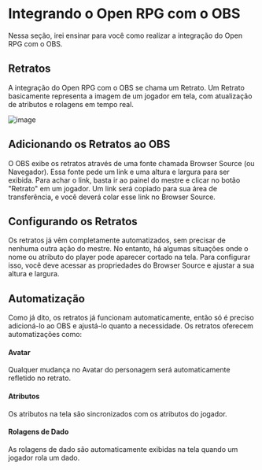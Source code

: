 # Integrando o Open RPG com o OBS

Nessa seção, irei ensinar para você como realizar a integração do Open RPG com o OBS.

## Retratos

A integração do Open RPG com o OBS se chama um Retrato. Um Retrato basicamente representa a imagem de um jogador em tela, com atualização de atributos e rolagens em tempo real.

![image](https://user-images.githubusercontent.com/71353674/163499503-10330b79-9836-4b90-889f-d6773462ae4e.png)

## Adicionando os Retratos ao OBS

O OBS exibe os retratos através de uma fonte chamada Browser Source (ou Navegador). Essa fonte pede um link e uma altura e largura para ser exibida. Para achar o link, basta ir ao painel do mestre e clicar no botão "Retrato" em um jogador. Um link será copiado para sua área de transferência, e você deverá colar esse link no Browser Source.

## Configurando os Retratos

Os retratos já vêm completamente automatizados, sem precisar de nenhuma outra ação do mestre. No entanto, há algumas situações onde o nome ou atributo do player pode aparecer cortado na tela. Para configurar isso, você deve acessar as propriedades do Browser Source e ajustar a sua altura e largura.

## Automatização

Como já dito, os retratos já funcionam automaticamente, então só é preciso adicioná-lo ao OBS e ajustá-lo quanto a necessidade. Os retratos oferecem automatizações como:

#### Avatar

Qualquer mudança no Avatar do personagem será automaticamente refletido no retrato.

#### Atributos

Os atributos na tela são sincronizados com os atributos do jogador.

#### Rolagens de Dado

As rolagens de dado são automaticamente exibidas na tela quando um jogador rola um dado.
